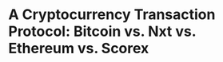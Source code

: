 A Cryptocurrency Transaction Protocol: Bitcoin vs. Nxt vs. Ethereum vs. Scorex
==============================================================================
